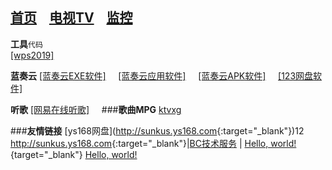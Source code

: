 [首页](https://sunkus.github.io)&nbsp;&nbsp;&nbsp;&nbsp;[电视TV](https://sunkus.github.io/tv)&nbsp;&nbsp;&nbsp;&nbsp;[监控](https://sunkus.github.io/jiankong)  
----------
**工具**`代码`  
<a href="http://pan.zzu.cc:99/d/Ali/WPS2019_Pro.exe" target="_blank">[wps2019]</a>&nbsp;&nbsp;&nbsp;&nbsp;

**蓝奏云**
<a href="https://sunkus.lanzoux.com/b00zakeid" target="_blank">[蓝奏云EXE软件]</a>&nbsp;&nbsp;&nbsp;&nbsp;
<a href="https://sunkus.lanzouw.com/b011q89ub" target="_blank">[蓝奏云应用软件]</a>&nbsp;&nbsp;&nbsp;&nbsp;
<a href="https://sunkus.lanzouw.com/b011zxpub" target="_blank">[蓝奏云APK软件]</a>&nbsp;&nbsp;&nbsp;&nbsp;
<a href="https://www.123pan.com/s/LPqA-E1vq" target="_blank">[123网盘软件]</a>&nbsp;&nbsp;&nbsp;&nbsp;

**听歌**
[[网易在线听歌]](https://music.163.com/#/discover/toplist?id=3778678)&nbsp;&nbsp;&nbsp;&nbsp;
###**歌曲MPG**
[ktvxg](https://www.ktvxg.com/single.aspx?Page=1)

###**友情链接**
[ys168网盘](<http://sunkus.ys168.com>{:target="_blank"})12
<http://sunkus.ys168.com>{:target="_blank"}|[BC技术服务](http://www.ccho.cc/bc/) |
[Hello, world!](http://example.com/){target="_blank"}
<a href="http://example.com/" target="_blank">Hello, world!</a>

